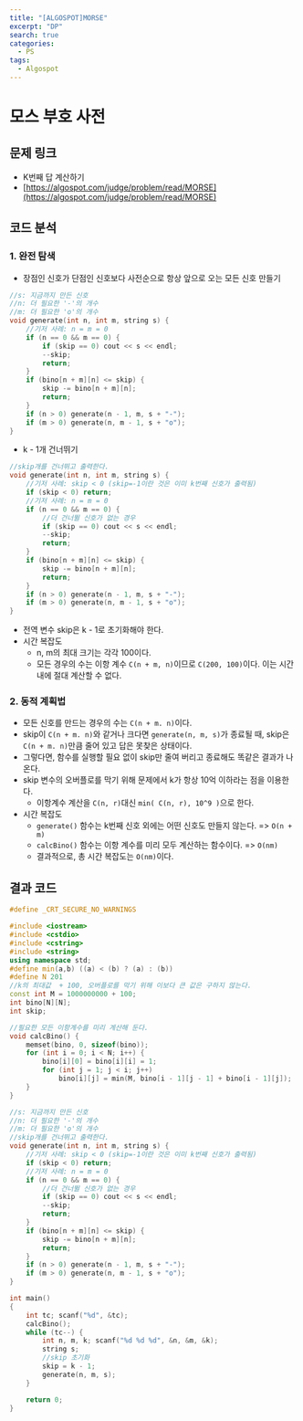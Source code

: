 ```yaml
---
title: "[ALGOSPOT]MORSE"
excerpt: "DP"
search: true
categories:
  - PS
tags:
  - Algospot
---
```


# 모스 부호 사전

## 문제 링크
- K번째 답 계산하기
- [https://algospot.com/judge/problem/read/MORSE](https://algospot.com/judge/problem/read/MORSE)

## 코드 분석
### 1. 완전 탐색
- 장점인 신호가 단점인 신호보다 사전순으로 항상 앞으로 오는 모든 신호 만들기

```cpp
//s: 지금까지 만든 신호
//n: 더 필요한 '-'의 개수
//m: 더 필요한 'o'의 개수
void generate(int n, int m, string s) {
	//기저 사례: n = m = 0
	if (n == 0 && m == 0) {
		if (skip == 0) cout << s << endl;
		--skip;
		return;
	}
	if (bino[n + m][n] <= skip) {
		skip -= bino[n + m][n];
		return;
	}
	if (n > 0) generate(n - 1, m, s + "-");
	if (m > 0) generate(n, m - 1, s + "o");
}
```

- k - 1개 건너뛰기

```cpp
//skip개를 건너뛰고 출력한다.
void generate(int n, int m, string s) {
	//기저 사례: skip < 0 (skip=-1이란 것은 이미 k번째 신호가 출력됨)
	if (skip < 0) return;
	//기저 사례: n = m = 0
	if (n == 0 && m == 0) {
		//더 건너뛸 신호가 없는 경우
		if (skip == 0) cout << s << endl;
		--skip;
		return;
	}
	if (bino[n + m][n] <= skip) {
		skip -= bino[n + m][n];
		return;
	}
	if (n > 0) generate(n - 1, m, s + "-");
	if (m > 0) generate(n, m - 1, s + "o");
}
```

- 전역 변수 skip은 k - 1로 초기화해야 한다.
- 시간 복잡도
  - n, m의 최대 크기는 각각 100이다.
  - 모든 경우의 수는 이항 계수 ```C(n + m, n)```이므로 ```C(200, 100)```이다. 이는 시간내에 절대 계산할 수 없다.

### 2. 동적 계획법
- 모든 신호를 만드는 경우의 수는 ```C(n + m. n)```이다.
- skip이 ```C(n + m. n)```와 같거나 크다면 ```generate(n, m, s)```가 종료될 때, skip은 ```C(n + m. n)```만큼 줄어 있고 답은 못찾은 상태이다.
- 그렇다면, 함수를 실행할 필요 없이 skip만 줄여 버리고 종료해도 똑같은 결과가 나온다.
- skip 변수의 오버플로를 막기 위해 문제에서 k가 항상 10억 이하라는 점을 이용한다.
  - 이항계수 계산을 ```C(n, r)```대신 ```min( C(n, r), 10^9 )```으로 한다.
- 시간 복잡도
  - ```generate()``` 함수는 k번째 신호 외에는 어떤 신호도 만들지 않는다. => ```O(n + m)```
  - ```calcBino()``` 함수는 이항 계수를 미리 모두 계산하는 함수이다. => ```O(nm)```
  - 결과적으로, 총 시간 복잡도는 ```O(nm)```이다.

## 결과 코드

```cpp
#define _CRT_SECURE_NO_WARNINGS

#include <iostream>
#include <cstdio>
#include <cstring>
#include <string>
using namespace std;
#define min(a,b) ((a) < (b) ? (a) : (b))
#define N 201
//k의 최대값  + 100, 오버플로를 막기 위해 이보다 큰 값은 구하지 않는다.
const int M = 1000000000 + 100;
int bino[N][N];
int skip;

//필요한 모든 이항계수를 미리 계산해 둔다.
void calcBino() {
	memset(bino, 0, sizeof(bino));
	for (int i = 0; i < N; i++) {
		bino[i][0] = bino[i][i] = 1;
		for (int j = 1; j < i; j++)
			bino[i][j] = min(M, bino[i - 1][j - 1] + bino[i - 1][j]);
	}
}

//s: 지금까지 만든 신호
//n: 더 필요한 '-'의 개수
//m: 더 필요한 'o'의 개수
//skip개를 건너뛰고 출력한다.
void generate(int n, int m, string s) {
	//기저 사례: skip < 0 (skip=-1이란 것은 이미 k번째 신호가 출력됨)
	if (skip < 0) return;
	//기저 사례: n = m = 0
	if (n == 0 && m == 0) {
		//더 건너뛸 신호가 없는 경우
		if (skip == 0) cout << s << endl;
		--skip;
		return;
	}
	if (bino[n + m][n] <= skip) {
		skip -= bino[n + m][n];
		return;
	}
	if (n > 0) generate(n - 1, m, s + "-");
	if (m > 0) generate(n, m - 1, s + "o");
}

int main()
{
	int tc; scanf("%d", &tc);
	calcBino();
	while (tc--) {
		int n, m, k; scanf("%d %d %d", &n, &m, &k);
		string s;
		//skip 초기화
		skip = k - 1;
		generate(n, m, s);
	}

	return 0;
}
```
